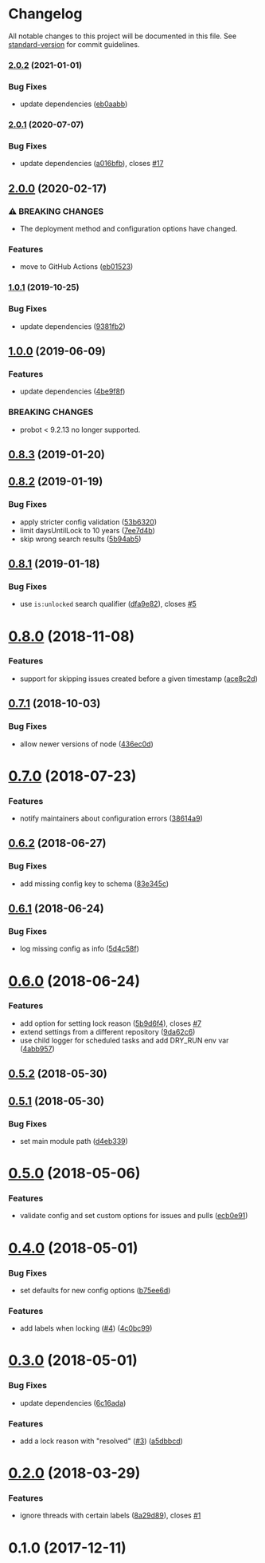 # Changelog

All notable changes to this project will be documented in this file. See [standard-version](https://github.com/conventional-changelog/standard-version) for commit guidelines.

### [2.0.2](https://github.com/dessant/lock-threads/compare/v2.0.1...v2.0.2) (2021-01-01)


### Bug Fixes

* update dependencies ([eb0aabb](https://github.com/dessant/lock-threads/commit/eb0aabb42c66b0d8f954cbceabe5809170095a9a))

### [2.0.1](https://github.com/dessant/lock-threads/compare/v2.0.0...v2.0.1) (2020-07-07)


### Bug Fixes

* update dependencies ([a016bfb](https://github.com/dessant/lock-threads/commit/a016bfbb7a158eb14922b239899b5804b5075792)), closes [#17](https://github.com/dessant/lock-threads/issues/17)

## [2.0.0](https://github.com/dessant/lock-threads/compare/v1.0.1...v2.0.0) (2020-02-17)


### ⚠ BREAKING CHANGES

* The deployment method and configuration options have changed.

### Features

* move to GitHub Actions ([eb01523](https://github.com/dessant/lock-threads/commit/eb01523c2455360feaadea2ccf7db8a21532bef4))

### [1.0.1](https://github.com/dessant/lock-threads/compare/v1.0.0...v1.0.1) (2019-10-25)


### Bug Fixes

* update dependencies ([9381fb2](https://github.com/dessant/lock-threads/commit/9381fb23661a4f75fd212751222d2ac7122bc693))

## [1.0.0](https://github.com/dessant/lock-threads/compare/v0.8.3...v1.0.0) (2019-06-09)


### Features

* update dependencies ([4be9f8f](https://github.com/dessant/lock-threads/commit/4be9f8f))


### BREAKING CHANGES

* probot < 9.2.13 no longer supported.



<a name="0.8.3"></a>
## [0.8.3](https://github.com/dessant/lock-threads/compare/v0.8.2...v0.8.3) (2019-01-20)



<a name="0.8.2"></a>
## [0.8.2](https://github.com/dessant/lock-threads/compare/v0.8.1...v0.8.2) (2019-01-19)


### Bug Fixes

* apply stricter config validation ([53b6320](https://github.com/dessant/lock-threads/commit/53b6320))
* limit daysUntilLock to 10 years ([7ee7d4b](https://github.com/dessant/lock-threads/commit/7ee7d4b))
* skip wrong search results ([5b94ab5](https://github.com/dessant/lock-threads/commit/5b94ab5))



<a name="0.8.1"></a>
## [0.8.1](https://github.com/dessant/lock-threads/compare/v0.8.0...v0.8.1) (2019-01-18)


### Bug Fixes

* use `is:unlocked` search qualifier ([dfa9e82](https://github.com/dessant/lock-threads/commit/dfa9e82)), closes [#5](https://github.com/dessant/lock-threads/issues/5)



<a name="0.8.0"></a>
# [0.8.0](https://github.com/dessant/lock-threads/compare/v0.7.1...v0.8.0) (2018-11-08)


### Features

* support for skipping issues created before a given timestamp ([ace8c2d](https://github.com/dessant/lock-threads/commit/ace8c2d))



<a name="0.7.1"></a>
## [0.7.1](https://github.com/dessant/lock-threads/compare/v0.7.0...v0.7.1) (2018-10-03)


### Bug Fixes

* allow newer versions of node ([436ec0d](https://github.com/dessant/lock-threads/commit/436ec0d))



<a name="0.7.0"></a>
# [0.7.0](https://github.com/dessant/lock-threads/compare/v0.6.2...v0.7.0) (2018-07-23)


### Features

* notify maintainers about configuration errors ([38614a9](https://github.com/dessant/lock-threads/commit/38614a9))



<a name="0.6.2"></a>
## [0.6.2](https://github.com/dessant/lock-threads/compare/v0.6.1...v0.6.2) (2018-06-27)


### Bug Fixes

* add missing config key to schema ([83e345c](https://github.com/dessant/lock-threads/commit/83e345c))



<a name="0.6.1"></a>
## [0.6.1](https://github.com/dessant/lock-threads/compare/v0.6.0...v0.6.1) (2018-06-24)


### Bug Fixes

* log missing config as info ([5d4c58f](https://github.com/dessant/lock-threads/commit/5d4c58f))



<a name="0.6.0"></a>
# [0.6.0](https://github.com/dessant/lock-threads/compare/v0.5.2...v0.6.0) (2018-06-24)


### Features

* add option for setting lock reason ([5b9d6f4](https://github.com/dessant/lock-threads/commit/5b9d6f4)), closes [#7](https://github.com/dessant/lock-threads/issues/7)
* extend settings from a different repository ([9da62c6](https://github.com/dessant/lock-threads/commit/9da62c6))
* use child logger for scheduled tasks and add DRY_RUN env var ([4abb957](https://github.com/dessant/lock-threads/commit/4abb957))



<a name="0.5.2"></a>
## [0.5.2](https://github.com/dessant/lock-threads/compare/v0.5.1...v0.5.2) (2018-05-30)



<a name="0.5.1"></a>
## [0.5.1](https://github.com/dessant/lock-threads/compare/v0.5.0...v0.5.1) (2018-05-30)


### Bug Fixes

* set main module path ([d4eb339](https://github.com/dessant/lock-threads/commit/d4eb339))



<a name="0.5.0"></a>
# [0.5.0](https://github.com/dessant/lock-threads/compare/v0.4.0...v0.5.0) (2018-05-06)


### Features

* validate config and set custom options for issues and pulls ([ecb0e91](https://github.com/dessant/lock-threads/commit/ecb0e91))



<a name="0.4.0"></a>
# [0.4.0](https://github.com/dessant/lock-threads/compare/v0.3.0...v0.4.0) (2018-05-01)


### Bug Fixes

* set defaults for new config options ([b75ee6d](https://github.com/dessant/lock-threads/commit/b75ee6d))


### Features

* add labels when locking ([#4](https://github.com/dessant/lock-threads/issues/4)) ([4c0bc99](https://github.com/dessant/lock-threads/commit/4c0bc99))



<a name="0.3.0"></a>
# [0.3.0](https://github.com/dessant/lock-threads/compare/v0.2.0...v0.3.0) (2018-05-01)


### Bug Fixes

* update dependencies ([6c16ada](https://github.com/dessant/lock-threads/commit/6c16ada))


### Features

* add a lock reason with "resolved" ([#3](https://github.com/dessant/lock-threads/issues/3)) ([a5dbbcd](https://github.com/dessant/lock-threads/commit/a5dbbcd))



<a name="0.2.0"></a>
# [0.2.0](https://github.com/dessant/lock-threads/compare/v0.1.0...v0.2.0) (2018-03-29)


### Features

* ignore threads with certain labels ([8a29d89](https://github.com/dessant/lock-threads/commit/8a29d89)), closes [#1](https://github.com/dessant/lock-threads/issues/1)



<a name="0.1.0"></a>
# 0.1.0 (2017-12-11)

